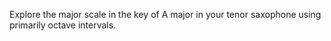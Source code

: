 Explore the major scale in the key of A major in your tenor saxophone using primarily octave intervals.